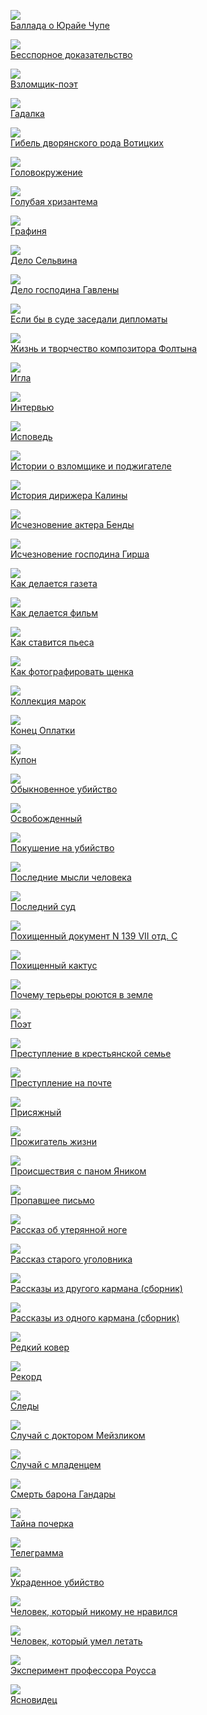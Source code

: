 ![](Баллада%20о%20Юрайе%20Чупе.jpg)  
[Баллада о Юрайе Чупе](Баллада%20о%20Юрайе%20Чупе.txt)

![](Бесспорное%20доказательство.jpg)  
[Бесспорное доказательство](Бесспорное%20доказательство.txt)

![](Взломщик-поэт.jpg)  
[Взломщик-поэт](Взломщик-поэт.txt)

![](Гадалка.jpg)  
[Гадалка](Гадалка.txt)

![](Гибель%20дворянского%20рода%20Вотицких.jpg)  
[Гибель дворянского рода Вотицких](Гибель%20дворянского%20рода%20Вотицких.txt)

![](Головокружение.jpg)  
[Головокружение](Головокружение.txt)

![](Голубая%20хризантема.jpg)  
[Голубая хризантема](Голубая%20хризантема.txt)

![](Графиня.jpg)  
[Графиня](Графиня.txt)

![](Дело%20Сельвина.jpg)  
[Дело Сельвина](Дело%20Сельвина.txt)

![](Дело%20господина%20Гавлены.jpg)  
[Дело господина Гавлены](Дело%20господина%20Гавлены.txt)

![](Если%20бы%20в%20суде%20заседали%20дипломаты.jpg)  
[Если бы в суде заседали дипломаты](Если%20бы%20в%20суде%20заседали%20дипломаты.txt)

![](Жизнь%20и%20творчество%20композитора%20Фолтына.jpg)  
[Жизнь и творчество композитора Фолтына](Жизнь%20и%20творчество%20композитора%20Фолтына.txt)

![](Игла.jpg)  
[Игла](Игла.txt)

![](Интервью.jpg)  
[Интервью](Интервью.txt)

![](Исповедь.jpg)  
[Исповедь](Исповедь.txt)

![](Истории%20о%20взломщике%20и%20поджигателе.jpg)  
[Истории о взломщике и поджигателе](Истории%20о%20взломщике%20и%20поджигателе.txt)

![](История%20дирижера%20Калины.jpg)  
[История дирижера Калины](История%20дирижера%20Калины.txt)

![](Исчезновение%20актера%20Бенды.jpg)  
[Исчезновение актера Бенды](Исчезновение%20актера%20Бенды.txt)

![](Исчезновение%20господина%20Гирша.jpg)  
[Исчезновение господина Гирша](Исчезновение%20господина%20Гирша.txt)

![](Как%20делается%20газета.jpg)  
[Как делается газета](Как%20делается%20газета.txt)

![](Как%20делается%20фильм.jpg)  
[Как делается фильм](Как%20делается%20фильм.txt)

![](Как%20ставится%20пьеса.jpg)  
[Как ставится пьеса](Как%20ставится%20пьеса.txt)

![](Как%20фотографировать%20щенка.jpg)  
[Как фотографировать щенка](Как%20фотографировать%20щенка.txt)

![](Коллекция%20марок.jpg)  
[Коллекция марок](Коллекция%20марок.txt)

![](Конец%20Оплатки.jpg)  
[Конец Оплатки](Конец%20Оплатки.txt)

![](Купон.jpg)  
[Купон](Купон.txt)

![](Обыкновенное%20убийство.jpg)  
[Обыкновенное убийство](Обыкновенное%20убийство.txt)

![](Освобожденный.jpg)  
[Освобожденный](Освобожденный.txt)

![](Покушение%20на%20убийство.jpg)  
[Покушение на убийство](Покушение%20на%20убийство.txt)

![](Последние%20мысли%20человека.jpg)  
[Последние мысли человека](Последние%20мысли%20человека.txt)

![](Последний%20суд.jpg)  
[Последний суд](Последний%20суд.txt)

![](Похищенный%20документ%20N%20139%20VII%20отд.%20С.jpg)  
[Похищенный документ N 139 VII отд. С](Похищенный%20документ%20N%20139%20VII%20отд.%20С.txt)

![](Похищенный%20кактус.jpg)  
[Похищенный кактус](Похищенный%20кактус.txt)

![](Почему%20терьеры%20роются%20в%20земле.jpg)  
[Почему терьеры роются в земле](Почему%20терьеры%20роются%20в%20земле.txt)

![](Поэт.jpg)  
[Поэт](Поэт.txt)

![](Преступление%20в%20крестьянской%20семье.jpg)  
[Преступление в крестьянской семье](Преступление%20в%20крестьянской%20семье.txt)

![](Преступление%20на%20почте.jpg)  
[Преступление на почте](Преступление%20на%20почте.txt)

![](Присяжный.jpg)  
[Присяжный](Присяжный.txt)

![](Прожигатель%20жизни.jpg)  
[Прожигатель жизни](Прожигатель%20жизни.txt)

![](Происшествия%20с%20паном%20Яником.jpg)  
[Происшествия с паном Яником](Происшествия%20с%20паном%20Яником.txt)

![](Пропавшее%20письмо.jpg)  
[Пропавшее письмо](Пропавшее%20письмо.txt)

![](Рассказ%20об%20утерянной%20ноге.jpg)  
[Рассказ об утерянной ноге](Рассказ%20об%20утерянной%20ноге.txt)

![](Рассказ%20старого%20уголовника.jpg)  
[Рассказ старого уголовника](Рассказ%20старого%20уголовника.txt)

![](Рассказы%20из%20другого%20кармана%20(сборник).jpg)  
[Рассказы из другого кармана (сборник)](Рассказы%20из%20другого%20кармана%20(сборник).txt)

![](Рассказы%20из%20одного%20кармана%20(сборник).jpg)  
[Рассказы из одного кармана (сборник)](Рассказы%20из%20одного%20кармана%20(сборник).txt)

![](Редкий%20ковер.jpg)  
[Редкий ковер](Редкий%20ковер.txt)

![](Рекорд.jpg)  
[Рекорд](Рекорд.txt)

![](Следы.jpg)  
[Следы](Следы.txt)

![](Случай%20с%20доктором%20Мейзликом.jpg)  
[Случай с доктором Мейзликом](Случай%20с%20доктором%20Мейзликом.txt)

![](Случай%20с%20младенцем.jpg)  
[Случай с младенцем](Случай%20с%20младенцем.txt)

![](Смерть%20барона%20Гандары.jpg)  
[Смерть барона Гандары](Смерть%20барона%20Гандары.txt)

![](Тайна%20почерка.jpg)  
[Тайна почерка](Тайна%20почерка.txt)

![](Телеграмма.jpg)  
[Телеграмма](Телеграмма.txt)

![](Украденное%20убийство.jpg)  
[Украденное убийство](Украденное%20убийство.txt)

![](Человек,%20который%20никому%20не%20нравился.jpg)  
[Человек, который никому не нравился](Человек,%20который%20никому%20не%20нравился.txt)

![](Человек,%20который%20умел%20летать.jpg)  
[Человек, который умел летать](Человек,%20который%20умел%20летать.txt)

![](Эксперимент%20профессора%20Роусса.jpg)  
[Эксперимент профессора Роусса](Эксперимент%20профессора%20Роусса.txt)

![](Ясновидец.jpg)  
[Ясновидец](Ясновидец.txt)
